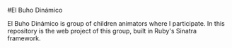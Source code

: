 #El Buho Dinámico

El Buho Dinámico is group of children animators where I participate. In this repository is the web project of this group, built in Ruby's Sinatra framework.
